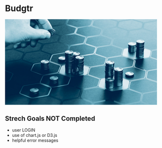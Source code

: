 # Budgtr

![budget_app](/assets/budgeting_app_banner.jpeg)

## Strech Goals NOT Completed

- user LOGIN
- use of chart.js or D3.js
- helpful error messages
